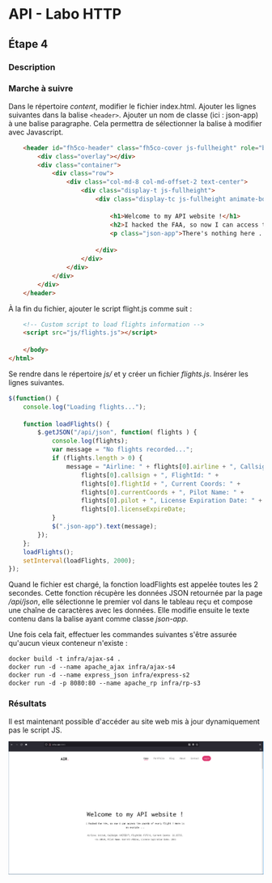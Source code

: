 # API - Labo HTTP
## Étape 4
### Description

### Marche à suivre

Dans le répertoire *content*, modifier le fichier index.html. Ajouter les lignes suivantes dans la balise `<header>`. Ajouter un nom de classe (ici : json-app) à une balise paragraphe. Cela permettra de sélectionner la balise à modifier avec Javascript.

```html
	<header id="fh5co-header" class="fh5co-cover js-fullheight" role="banner">
		<div class="overlay"></div>
		<div class="container">
			<div class="row">
				<div class="col-md-8 col-md-offset-2 text-center">
					<div class="display-t js-fullheight">
						<div class="display-tc js-fullheight animate-box" data-animate-effect="fadeIn">
              
							<h1>Welcome to my API website !</h1>
							<h2>I hacked the FAA, so now I can access the coords of every flight ! Here is an example ...</h2>
							<p class="json-app">There's nothing here ... :(</p>
              
						</div>
					</div>
				</div>
			</div>
		</div>
	</header>
```
À la fin du fichier, ajouter le script flight.js comme suit :

```html
	<!-- Custom script to load flights information -->
	<script src="js/flights.js"></script>

	</body>
</html>

```
Se rendre dans le répertoire *js/* et y créer un fichier *flights.js*. Insérer les lignes suivantes.

```js
$(function() {
	console.log("Loading flights...");
	
	function loadFlights() {
		$.getJSON("/api/json", function( flights ) {
			console.log(flights);
			var message = "No flights recorded...";
			if (flights.length > 0) {
				message = "Airline: " + flights[0].airline + ", Callsign:  " +
					flights[0].callsign + ", FlightId: " + 
					flights[0].flightId + ", Current Coords: " +
					flights[0].currentCoords + ", Pilot Name: " + 
					flights[0].pilot + ", License Expiration Date: " +
					flights[0].licenseExpireDate; 
			}
			$(".json-app").text(message);
		});
	};
	loadFlights();
	setInterval(loadFlights, 2000);
});
```
Quand le fichier est chargé, la fonction loadFlights est appelée toutes les 2 secondes. Cette fonction récupère les données JSON retournée par la page */api/json*, elle sélectionne le premier vol dans le tableau reçu et compose une chaîne de caractères avec les données. Elle modifie ensuite le texte contenu dans la balise ayant comme classe *json-app*.

Une fois cela fait, effectuer les commandes suivantes s'être assurée qu'aucun vieux conteneur n'existe :
```
docker build -t infra/ajax-s4 .
docker run -d --name apache_ajax infra/ajax-s4
docker run -d --name express_json infra/express-s2
docker run -d -p 8080:80 --name apache_rp infra/rp-s3  
```
### Résultats
Il est maintenant possible d'accéder au site web mis à jour dynamiquement pas le script JS.

![image du site dynamique](figures/step4-check-ajax-OK.png)


